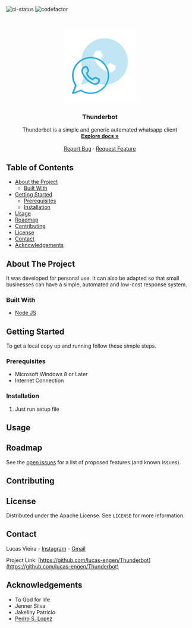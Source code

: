 <!--
*** Thanks for checking out this README Template. If you have a suggestion that would
*** make this better, please fork the libhack and create a pull request or simply open
*** an issue with the tag "enhancement".
*** Thanks again! Now go create something AMAZING! :D
***
***
***
*** To avoid retyping too much info. Do a search and replace for the following:
*** lucas-engen, libhack, __lucas.vmx, lucas.engen.cc@gmail.com
-->





<!-- PROJECT SHIELDS -->
<!--
*** I'm using markdown "reference style" links for readability.
*** Reference links are enclosed in brackets [ ] instead of parentheses ( ).
*** See the bottom of this document for the declaration of the reference variables
*** for contributors-url, forks-url, etc. This is an optional, concise syntax you may use.
*** https://www.markdownguide.org/basic-syntax/#reference-style-links
-->

<!-- MARKDOWN LINKS & IMAGES -->
<!-- https://www.markdownguide.org/basic-syntax/#reference-style-links -->

[Codefactor]: https://www.codefactor.io/repository/github/lucas-engen/thunderbot/badge?s=aa5850e2172e4d9479a3243a7d881bc2b66774b7
[nodeci-status]: https://github.com/lucas-engen/Thunderbot/workflows/Node.js%20CI/badge.svg

![ci-status][nodeci-status]
![codefactor][Codefactor]

<!-- PROJECT LOGO -->
<br />
<p align="center">
  <a href="https://github.com/lucas-engen/Thunderbot">
    <img src="images/thunderbot_512_png.png" alt="Logo" width="200" height="200">
  </a>

  <h3 align="center">Thunderbot</h3>

  <p align="center">
    Thunderbot is a simple and generic automated whatsapp client
    <br />
    <a href="https://github.com/lucas-engen/Thunderbot"><strong>Explore docs »</strong></a>
    <br />
    <br />
    <a href="https://github.com/lucas-engen/Thunderbot">Report Bug</a>
    ·
    <a href="https://github.com/lucas-engen/Thunderbot">Request Feature</a>
  </p>
</p>



<!-- TABLE OF CONTENTS -->
## Table of Contents

* [About the Project](#about-the-project)
  * [Built With](#built-with)
* [Getting Started](#getting-started)
  * [Prerequisites](#prerequisites)
  * [Installation](#installation)
* [Usage](#usage)
* [Roadmap](#roadmap)
* [Contributing](#contributing)
* [License](#license)
* [Contact](#contact)
* [Acknowledgements](#acknowledgements)



<!-- ABOUT THE PROJECT -->
## About The Project

It was developed for personal use. It can also be adapted so that small businesses can have a simple, automated and low-cost response system.

### Built With


* [Node JS](https://nodejs.org/en/)


<!-- GETTING STARTED -->
## Getting Started

To get a local copy up and running follow these simple steps.

### Prerequisites

* Microsoft Windows 8 or Later
* Internet Connection

### Installation
 
1. Just run setup file

<!-- USAGE EXAMPLES -->
## Usage

<!-- ROADMAP -->
## Roadmap

See the [open issues](https://github.com/lucas-engen/Thunderbot/issues) for a list of proposed features (and known issues).



<!-- CONTRIBUTING -->
## Contributing


<!-- LICENSE -->
## License

Distributed under the Apache License. See `LICENSE` for more information.

<!-- CONTACT -->
## Contact

Lucas Vieira - [Instagram](https://www.instagram.com/__lucas.vmx) - [Gmail](mailto:lucas.engen.cc@gmail.com?subject=Sobre%20o%20thunderbot)

Project Link: [https://github.com/lucas-engen/Thunderbot](https://github.com/lucas-engen/Thunderbot)



<!-- ACKNOWLEDGEMENTS -->
## Acknowledgements

* To God for life
* Jenner Silva
* Jakeliny Patricio
* [Pedro S. Lopez](https://github.com/pedroslopez)

